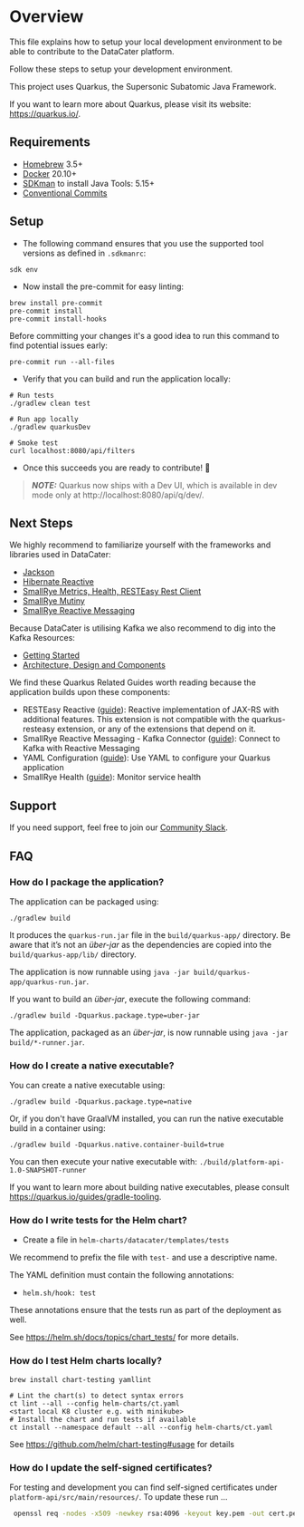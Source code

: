 # Overview

This file explains how to setup your local development environment to be able to contribute to the DataCater platform.

Follow these steps to setup your development environment.

This project uses Quarkus, the Supersonic Subatomic Java Framework.

If you want to learn more about Quarkus, please visit its website: https://quarkus.io/.

## Requirements

- [Homebrew](https://brew.sh/) 3.5+
- [Docker](https://docker.io/) 20.10+
- [SDKman](sdkman.io/) to install Java Tools: 5.15+
- [Conventional Commits](https://www.conventionalcommits.org/en/v1.0.0-beta.2/#summary)

## Setup

- The following command ensures that you use the supported tool versions as defined in `.sdkmanrc`:
```
sdk env
```

- Now install the pre-commit for easy linting:
```
brew install pre-commit
pre-commit install
pre-commit install-hooks
```

Before committing your changes it's a good idea to run this command to find potential issues early:
```
pre-commit run --all-files
```

- Verify that you can build and run the application locally:
```
# Run tests
./gradlew clean test

# Run app locally
./gradlew quarkusDev

# Smoke test
curl localhost:8080/api/filters
```

- Once this succeeds you are ready to contribute! 🎉

> **_NOTE:_**  Quarkus now ships with a Dev UI, which is available in dev mode only at http://localhost:8080/api/q/dev/.

## Next Steps

We highly recommend to familiarize yourself with the frameworks and libraries used in DataCater:

- [Jackson](https://github.com/FasterXML/jackson-docs)
- [Hibernate Reactive](https://hibernate.org/reactive/)
- [SmallRye Metrics, Health, RESTEasy Rest Client](https://smallrye.io/projects/)
- [SmallRye Mutiny](https://smallrye.io/smallrye-mutiny/)
- [SmallRye Reactive Messaging](https://github.com/smallrye/smallrye-reactive-messaging)

Because DataCater is utilising Kafka we also recommend to dig into the Kafka Resources:

- [Getting Started](https://kafka.apache.org/documentation.html#gettingStarted)
- [Architecture, Design and Components](https://kafka.apache.org/documentation.html#design)

We find these Quarkus Related Guides worth reading because the application builds upon these components:

- RESTEasy Reactive ([guide](https://quarkus.io/guides/resteasy-reactive)): Reactive implementation of JAX-RS with
  additional features. This extension is not compatible with the quarkus-resteasy extension, or any of the extensions
  that depend on it.
- SmallRye Reactive Messaging - Kafka Connector ([guide](https://quarkus.io/guides/kafka-reactive-getting-started)):
  Connect to Kafka with Reactive Messaging
- YAML Configuration ([guide](https://quarkus.io/guides/config#yaml)): Use YAML to configure your Quarkus application
- SmallRye Health ([guide](https://quarkus.io/guides/microprofile-health)): Monitor service health

## Support

If you need support, feel free to join our [Community Slack](https://join.slack.com/t/datacater/shared_invite/zt-17cga6jg3-rGdgQZU6iX~mJGC8j~UNlw).

## FAQ

### How do I package the application?

The application can be packaged using:

```shell script
./gradlew build
```

It produces the `quarkus-run.jar` file in the `build/quarkus-app/` directory. Be aware that it’s not an _über-jar_ as
the dependencies are copied into the `build/quarkus-app/lib/` directory.

The application is now runnable using `java -jar build/quarkus-app/quarkus-run.jar`.

If you want to build an _über-jar_, execute the following command:

```shell script
./gradlew build -Dquarkus.package.type=uber-jar
```

The application, packaged as an _über-jar_, is now runnable using `java -jar build/*-runner.jar`.

### How do I create a native executable?

You can create a native executable using:

```shell script
./gradlew build -Dquarkus.package.type=native
```

Or, if you don't have GraalVM installed, you can run the native executable build in a container using:

```shell script
./gradlew build -Dquarkus.native.container-build=true
```

You can then execute your native executable with: `./build/platform-api-1.0-SNAPSHOT-runner`

If you want to learn more about building native executables, please consult https://quarkus.io/guides/gradle-tooling.

### How do I write tests for the Helm chart?

- Create a file in `helm-charts/datacater/templates/tests`

We recommend to prefix the file with `test-` and use a descriptive name.

The YAML definition must contain the following annotations:

- `helm.sh/hook: test`

These annotations ensure that the tests run as part of the deployment as well.

See https://helm.sh/docs/topics/chart_tests/ for more details.

### How do I test Helm charts locally?
```
brew install chart-testing yamllint

# Lint the chart(s) to detect syntax errors
ct lint --all --config helm-charts/ct.yaml
<start local K8 cluster e.g. with minikube>
# Install the chart and run tests if available
ct install --namespace default --all --config helm-charts/ct.yaml
```
See https://github.com/helm/chart-testing#usage for details

### How do I update the self-signed certificates?

For testing and development you can find self-signed certificates under
`platform-api/src/main/resources/`. To update these run ...

```bash
 openssl req -nodes -x509 -newkey rsa:4096 -keyout key.pem -out cert.pem -sha256 -days 365 -subj '/CN=localhost'
```
